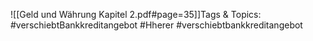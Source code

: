 
![[Geld und Währung Kapitel 2.pdf#page=35]]Tags & Topics:
   #verschiebtBankkreditangebot
   #Hherer
   #verschiebtbankkreditangebot